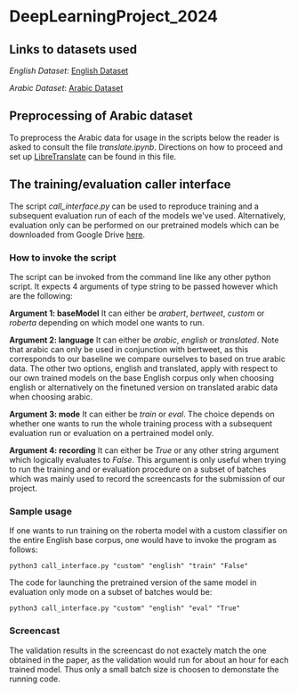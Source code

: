 # DeepLearningProject_2024

## Links to datasets used

*English Dataset*: [English Dataset](https://github.com/bvidgen/Dynamically-Generated-Hate-Speech-Dataset)

*Arabic Dataset*: [Arabic Dataset](https://sites.google.com/view/arabichate2022)

## Preprocessing of Arabic dataset

To preprocess the Arabic data for usage in the scripts below the reader is asked to consult the file *translate.ipynb*. Directions on how to proceed and set up [LibreTranslate](https://github.com/LibreTranslate/LibreTranslate?tab=readme-ov-file) can be found in this file.

## The training/evaluation caller interface

The script *call_interface.py* can be used to reproduce training and a subsequent evaluation run of each of the models we've used. Alternatively, evaluation only can be performed on our pretrained models which can be downloaded from Google Drive [here](https://drive.google.com/drive/folders/1VlPQg8KQ2tQAx3xohE1Mq5YqyI9a2EdW?usp=drive_link).

### How to invoke the script

The script can be invoked from the command line like any other python script. It expects 4 arguments of type string to be passed however which are the following:

**Argument 1: baseModel** It can either be *arabert*, *bertweet*, *custom* or *roberta* depending on which model one wants to run.

**Argument 2: language** It can either be *arabic*, *english* or *translated*. Note that arabic can only be used in conjunction with bertweet, as this corresponds to our baseline we compare ourselves to based on true arabic data. The other two options, english and translated, apply with respect to our own trained models on the base English corpus only when choosing english or alternatively on the finetuned version on translated arabic data when choosing arabic.

**Argument 3: mode** It can either be *train* or *eval*. The choice depends on whether one wants to run the whole training process with a subsequent evaluation run or evaluation on a pertrained model only.

**Argument 4: recording** It can either be *True* or any other string argument which logically evaluates to *False*. This argument is only useful when trying to run the training and or evaluation procedure on a subset of batches which was mainly used to record the screencasts for the submission of our project.

### Sample usage

If one wants to run training on the roberta model with a custom classifier on the entire English base corpus, one would have to invoke the program as follows:

```
python3 call_interface.py "custom" "english" "train" "False"
```
The code for launching the pretrained version of the same model in evaluation only mode on a subset of batches would be:
```
python3 call_interface.py "custom" "english" "eval" "True"
```


### Screencast

The validation results in the screencast do not exactely match the one obtained in the paper, as the validation would run for about an hour for each trained model. Thus only a small batch size is choosen to demonstate the running code. 